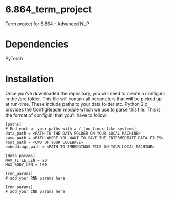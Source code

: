 # 6.864_term_project
Term project for 6.864 - Advanced NLP

# Dependencies   
PyTorch   

# Installation
Once you've downloaded the repository, you will need to create a config.ini in the /src folder.
This file will contain all parameters that will be picked up at run-time. These include paths to your data folder etc.
Python 2.x provides the ConfigReader module which we use to parse this file.
This is the format of config.ini that you'll have to follow.

```
[paths]
# End each of your paths with a / (on linux-like systems)
data_path = <PATH TO THE DATA FOLDER ON YOUR LOCAL MACHINE>
save_path = <PATH WHERE YOU WANT TO SAVE THE INTERMEDIATE DATA FILES>
root_path = <CWD OF YOUR CODEBASE>
embeddings_path = <PATH TO EMBEDDINGS FILE ON YOUR LOCAL MACHINE>

[data_params]
MAX_TITLE_LEN = 20
MAX_BODY_LEN = 100

[rnn_params]
# add your RNN params here

[cnn_params]
# add your CNN params here
```
